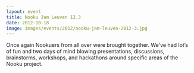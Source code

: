 ```yaml
---
layout: event
title: Nooku Jam Leuven 12.3
date: 2012-10-18
image: images/events/2012/nooku-jam-leuven-2012-3.jpg
---
```


Once again Nookuers from all over were brought together. We've had lot’s of fun and two days of mind blowing presentations,
discussions, brainstorms, workshops, and hackathons around specific areas of the Nooku project.